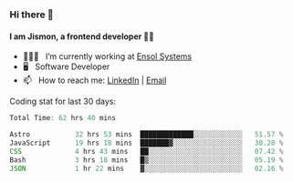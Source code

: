### Hi there 👋

#### I am Jismon, a frontend developer 👦🏻

- 🧑🏻‍💻   &nbsp; I’m currently working at <a href='https://www.ensolsystems.com/' target="_blank">Ensol Systems</a>
- 🖥   &nbsp; Software Developer
- 📫   &nbsp; How to reach me: <a href='https://www.linkedin.com/in/jismonthomas/'>LinkedIn</a> | <a href='mailto:hellojismonthomas@gmail.com'>Email</a>

Coding stat for last 30 days:
<!--START_SECTION:waka-->

```javascript
Total Time: 62 hrs 40 mins

Astro           32 hrs 53 mins  █████████████░░░░░░░░░░░░   51.57 %
JavaScript      19 hrs 18 mins  ███████▓░░░░░░░░░░░░░░░░░   30.28 %
CSS             4 hrs 43 mins   ██░░░░░░░░░░░░░░░░░░░░░░░   07.42 %
Bash            3 hrs 18 mins   █▒░░░░░░░░░░░░░░░░░░░░░░░   05.19 %
JSON            1 hr 22 mins    ▓░░░░░░░░░░░░░░░░░░░░░░░░   02.16 %
```

<!--END_SECTION:waka-->

<!--
**jismonthomas/jismonthomas** is a ✨ _special_ ✨ repository because its `README.md` (this file) appears on your GitHub profile.

Here are some ideas to get you started:

- 🔭 I’m currently working on ...
- 🌱 I’m currently learning ...
- 👯 I’m looking to collaborate on ...
- 🤔 I’m looking for help with ...
- 💬 Ask me about ...
- 📫 How to reach me: ...
- 😄 Pronouns: ...
- ⚡ Fun fact: ...
-->
